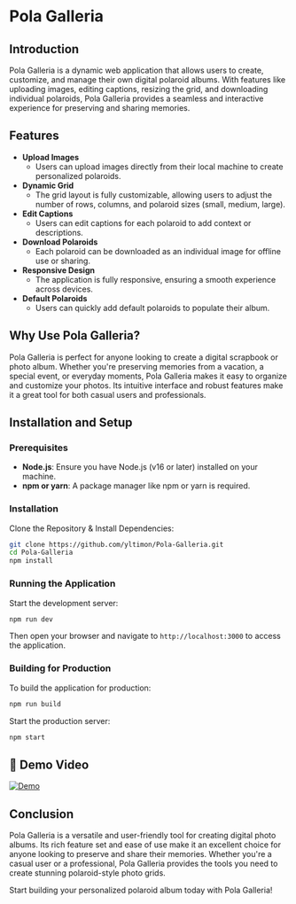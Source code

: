 # Pola Galleria

## Introduction
Pola Galleria is a dynamic web application that allows users to create, customize, and manage their own digital polaroid albums. With features like uploading images, editing captions, resizing the grid, and downloading individual polaroids, Pola Galleria provides a seamless and interactive experience for preserving and sharing memories.

## Features
- **Upload Images**
  - Users can upload images directly from their local machine to create personalized polaroids.
- **Dynamic Grid**
  - The grid layout is fully customizable, allowing users to adjust the number of rows, columns, and polaroid sizes (small, medium, large).
- **Edit Captions**
  - Users can edit captions for each polaroid to add context or descriptions.
- **Download Polaroids**
  - Each polaroid can be downloaded as an individual image for offline use or sharing.
- **Responsive Design**
  - The application is fully responsive, ensuring a smooth experience across devices.
- **Default Polaroids**
  - Users can quickly add default polaroids to populate their album.

## Why Use Pola Galleria?
Pola Galleria is perfect for anyone looking to create a digital scrapbook or photo album. Whether you're preserving memories from a vacation, a special event, or everyday moments, Pola Galleria makes it easy to organize and customize your photos. Its intuitive interface and robust features make it a great tool for both casual users and professionals.

## Installation and Setup

### Prerequisites
- **Node.js**: Ensure you have Node.js (v16 or later) installed on your machine.
- **npm or yarn**: A package manager like npm or yarn is required.

### Installation
Clone the Repository & Install Dependencies:
```bash
git clone https://github.com/yltimon/Pola-Galleria.git
cd Pola-Galleria
npm install
```
### Running the Application
Start the development server:
```bash
npm run dev
```
Then open your browser and navigate to `http://localhost:3000` to access the application.

### Building for Production
To build the application for production:
```bash
npm run build
```
Start the production server:
```bash
npm start
```

## 🎥 Demo Video  
[![Demo](https://img.youtube.com/vi/YOUR_VIDEO_ID/0.jpg)](https://youtu.be/YOUR_VIDEO_ID)  

## Conclusion  
Pola Galleria is a versatile and user-friendly tool for creating digital photo albums. Its rich feature set and ease of use make it an excellent choice for anyone looking to preserve and share their memories. Whether you're a casual user or a professional, Pola Galleria provides the tools you need to create stunning polaroid-style photo grids.  

Start building your personalized polaroid album today with Pola Galleria!  